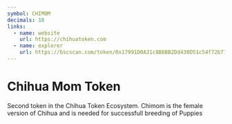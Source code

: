 ```yaml
---
symbol: CHIMOM
decimals: 18
links:
  - name: website
    url: https://chihuatoken.com
  - name: explorer
    url: https://bscscan.com/token/0x17991D0A31c8B6BB2Dd430D51c54f72b77B14697
---
```


# Chihua Mom Token

Second token in the Chihua Token Ecosystem. Chimom is the female version of Chihua and is needed for successfull breeding of Puppies
